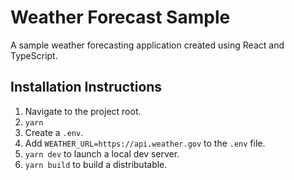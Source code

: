 # Weather Forecast Sample

A sample weather forecasting application created using React and TypeScript.

## Installation Instructions
 
1. Navigate to the project root.
2. `yarn`
3. Create a `.env`.
4. Add `WEATHER_URL=https://api.weather.gov` to the `.env` file.
5. `yarn dev` to launch a local dev server.
6. `yarn build` to build a distributable.
